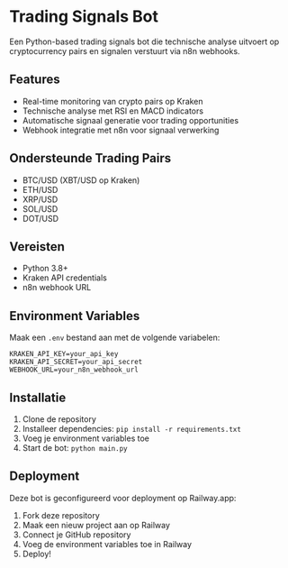 # Trading Signals Bot

Een Python-based trading signals bot die technische analyse uitvoert op cryptocurrency pairs en signalen verstuurt via n8n webhooks.

## Features

- Real-time monitoring van crypto pairs op Kraken
- Technische analyse met RSI en MACD indicators
- Automatische signaal generatie voor trading opportunities
- Webhook integratie met n8n voor signaal verwerking

## Ondersteunde Trading Pairs

- BTC/USD (XBT/USD op Kraken)
- ETH/USD
- XRP/USD
- SOL/USD
- DOT/USD

## Vereisten

- Python 3.8+
- Kraken API credentials
- n8n webhook URL

## Environment Variables

Maak een `.env` bestand aan met de volgende variabelen:

```env
KRAKEN_API_KEY=your_api_key
KRAKEN_API_SECRET=your_api_secret
WEBHOOK_URL=your_n8n_webhook_url
```

## Installatie

1. Clone de repository
2. Installeer dependencies: `pip install -r requirements.txt`
3. Voeg je environment variables toe
4. Start de bot: `python main.py`

## Deployment

Deze bot is geconfigureerd voor deployment op Railway.app:

1. Fork deze repository
2. Maak een nieuw project aan op Railway
3. Connect je GitHub repository
4. Voeg de environment variables toe in Railway
5. Deploy!
